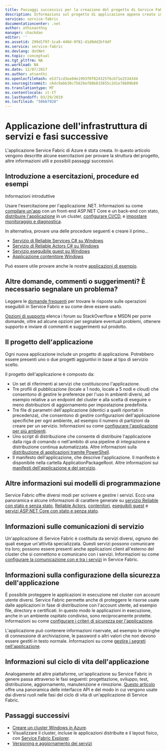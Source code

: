 ```yaml
---
title: Passaggi successivi per la creazione del progetto di Service Fabric | Microsoft Docs
description: Informazioni sul progetto di applicazione appena creato in Visual Studio.  Informazioni su come compilare servizi con le esercitazioni e altre informazioni sullo sviluppo di servizi per Service Fabric.
services: service-fabric
documentationcenter: .net
author: athinanthny
manager: chackdan
editor: ''
ms.assetid: 299d1f97-1ca9-440d-9f81-d1d0dd2bf4df
ms.service: service-fabric
ms.devlang: dotNet
ms.topic: conceptual
ms.tgt_pltfrm: NA
ms.workload: NA
ms.date: 12/07/2017
ms.author: atsenthi
ms.openlocfilehash: e5371cd3ea9de1993f0f824325f6cbf1e25343d4
ms.sourcegitcommit: c6dc9abb30c75629ef88b833655c2d1e78609b89
ms.translationtype: MT
ms.contentlocale: it-IT
ms.lasthandoff: 03/29/2019
ms.locfileid: "58667928"
---
```

# <a name="your-service-fabric-application-and-next-steps"></a>Applicazione dell'infrastruttura di servizi e fasi successive
L'applicazione Service Fabric di Azure è stata creata. In questo articolo vengono descritte alcune esercitazioni per provare la struttura del progetto, altre informazioni utili e possibili passaggi successivi.

## <a name="get-started-with-tutorials-walk-throughs-and-samples"></a>Introduzione a esercitazioni, procedure ed esempi
Informazioni introduttive  

Usare l'esercitazione per l'applicazione .NET. Informazioni su come [compilare un'app](service-fabric-tutorial-create-dotnet-app.md) con un front-end ASP.NET Core e un back-end con stato, [distribuire l'applicazione](service-fabric-tutorial-deploy-app-to-party-cluster.md) in un cluster, [configurare CI/CD](service-fabric-tutorial-deploy-app-with-cicd-vsts.md), e [impostare monitoraggio e diagnostica](service-fabric-tutorial-monitoring-aspnet.md).

In alternativa, provare una delle procedure seguenti e creare il primo...
- [Servizio di Reliable Services C# su Windows](service-fabric-reliable-services-quick-start.md) 
- [Servizio di Reliable Actors C# su Windows](service-fabric-reliable-actors-get-started.md) 
- [Servizio eseguibile guest su Windows](quickstart-guest-app.md) 
- [Applicazione contenitore Windows](service-fabric-get-started-containers.md) 

Può essere utile provare anche le nostre [applicazioni di esempio](https://aka.ms/servicefabricsamples).

## <a name="have-questions-or-feedback--need-to-report-an-issue"></a>Altre domande, commenti o suggerimenti?  È necessario segnalare un problema?
Leggere le [domande frequenti](service-fabric-common-questions.md) per trovare le risposte sulle operazioni eseguibili in Service Fabric e su come deve essere usato.

[Opzioni di supporto](service-fabric-support.md) elenca i forum su StackOverflow e MSDN per porre domande, oltre ad alcune opzioni per segnalare eventuali problemi, ottenere supporto e inviare di commenti e suggerimenti sul prodotto.

## <a name="the-application-project"></a>Il progetto dell'applicazione
Ogni nuova applicazione include un progetto di applicazione. Potrebbero essere presenti uno o due progetti aggiuntivi in base al tipo di servizio scelto.

Il progetto dell'applicazione è composto da:

* Un set di riferimenti ai servizi che costituiscono l'applicazione.
* Tre profili di pubblicazione (locale a 1 nodo, locale a 5 nodi e cloud) che consentono di gestire le preferenze per l'uso in ambienti diversi, ad esempio relative a un endpoint del cluster e alla scelta di eseguire o meno distribuzioni di aggiornamento per impostazione predefinita.
* Tre file di parametri dell'applicazione (identici a quelli riportati in precedenza), che consentono di gestire configurazioni dell'applicazione specifiche per ogni ambiente, ad esempio il numero di partizioni da creare per un servizio. Informazioni su come [configurare l'applicazione per più ambienti](service-fabric-manage-multiple-environment-app-configuration.md).
* Uno script di distribuzione che consente di distribuire l'applicazione dalla riga di comando o nell'ambito di una pipeline di integrazione e distribuzione continua automatizzata. Altre informazioni sulla [distribuzione di applicazioni tramite PowerShell](service-fabric-deploy-remove-applications.md).
* Il manifesto dell'applicazione, che descrive l'applicazione. Il manifesto è disponibile nella cartella ApplicationPackageRoot. Altre informazioni sui [manifesti dell'applicazione e del servizio](service-fabric-application-model.md).



## <a name="learn-more-about-the-programming-models"></a>Altre informazioni sui modelli di programmazione
Service Fabric offre diversi modi per scrivere e gestire i servizi.  Ecco una panoramica e alcune informazioni di carattere generale su [servizio Reliable con stato e senza stato](service-fabric-reliable-services-introduction.md), [Reliable Actors](service-fabric-reliable-actors-introduction.md), [contenitori](service-fabric-containers-overview.md), [eseguibili guest](service-fabric-guest-executables-introduction.md) e [servizi ASP.NET Core con stato e senza stato](service-fabric-reliable-services-communication-aspnetcore.md).

## <a name="learn-about-service-communication"></a>Informazioni sulle comunicazioni di servizio
Un'applicazione di Service Fabric è costituita da servizi diversi, ognuno dei quali esegue un'attività specializzata. Questi servizi possono comunicare tra loro; possono essere presenti anche applicazioni client all'esterno del cluster che si connettono e comunicano con i servizi. Informazioni su come [configurare la comunicazione con e tra i servizi](service-fabric-connect-and-communicate-with-services.md) in Service Fabric. 

## <a name="learn-about-configuring-application-security"></a>Informazioni sulla configurazione della sicurezza dell'applicazione
È possibile proteggere le applicazioni in esecuzione nel cluster con account utente diversi. Service Fabric permette anche di proteggere le risorse usate dalle applicazioni in fase di distribuzione con l'account utente, ad esempio file, directory e certificati. In questo modo le applicazioni in esecuzione, anche in un ambiente ospitato condiviso, sono reciprocamente protette.  Informazioni su come [configurare i criteri di sicurezza per l'applicazione](service-fabric-application-runas-security.md).

L'applicazione può contenere informazioni riservate, ad esempio le stringhe di connessione di archiviazione, le password o altri valori che non devono essere gestiti in testo normale. Informazioni su come [gestire i segreti nell'applicazione](service-fabric-application-secret-management.md).

## <a name="learn-about-the-application-lifecycle"></a>Informazioni sul ciclo di vita dell'applicazione
Analogamente ad altre piattaforme, un'applicazione su Service Fabric in genere passa attraverso le fasi seguenti: progettazione, sviluppo, test, distribuzione, aggiornamento, manutenzione e rimozione. [Questo articolo](service-fabric-application-lifecycle.md) offre una panoramica delle interfacce API e del modo in cui vengono usate dai diversi ruoli nelle fasi del ciclo di vita di un'applicazione di Service Fabric.

## <a name="next-steps"></a>Passaggi successivi
- [Creare un cluster Windows in Azure](service-fabric-tutorial-create-vnet-and-windows-cluster.md).
- Visualizzare il cluster, incluse le applicazioni distribuite e il layout fisico, con [Service Fabric Explorer](service-fabric-visualizing-your-cluster.md).
- [Versioning e aggiornamento dei servizi](service-fabric-application-upgrade-tutorial.md)


